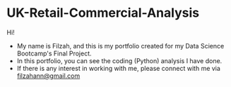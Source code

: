 # UK-Retail-Commercial-Analysis
Hi!
- My name is Filzah, and this is my portfolio created for my Data Science Bootcamp's Final Project.
- In this portfolio, you can see the coding (Python) analysis I have done. 
- If there is any interest in working with me, please connect with me via filzahann@gmail.com
